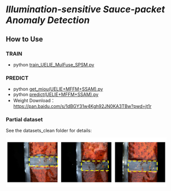 # ***Illumination-sensitive Sauce-packet Anomaly Detection***


## How to Use

### TRAIN
  * python [train_UELIE_MulFuse_SPSM.py](train_UELIE_MulFuse_SPSM.py)

### PREDICT
  * python [get_miou(UELIE+MFFM+SSAM).py](get_miou%28UELIE%2BMFFM%2BSSAM%29.py)
  * python [predict(UELIE+MFFM+SSAM).py](predict%28UELIE%2BMFFM%2BSSAM%29.py)
  * Weight Download：https://pan.baidu.com/s/1dBGY31w4Kgh92JN0KA3TBw?pwd=jt1r

### Partial dataset
See the datasets_clean folder for details:

![Datasets.jpg](datasets_clean%2FDatasets.jpg)


